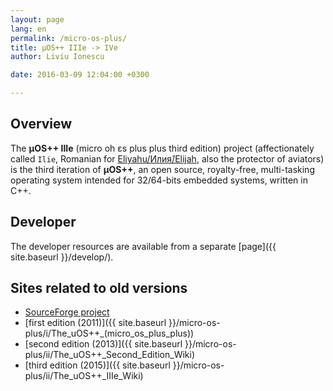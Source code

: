 ```yaml
---
layout: page
lang: en
permalink: /micro-os-plus/
title: µOS++ IIIe -> IVe
author: Liviu Ionescu

date: 2016-03-09 12:04:00 +0300

---
```


## Overview

The **µOS++ IIIe** (micro oh ɛs plus plus third edition) project
(affectionately called `Ilie`, Romanian for
[Eliyahu/Илия́/Elijah](http://en.wikipedia.org/wiki/Elijah),
also the protector of aviators) is the third iteration of
**µOS++**, an open source, royalty-free, multi-tasking operating
system intended for 32/64-bits embedded systems, written in C++.

## Developer

The developer resources are available from a separate [page]({{ site.baseurl }}/develop/).

## Sites related to old versions

* [SourceForge project](https://sourceforge.net/projects/micro-os-plus/)
* [first edition (2011)]({{ site.baseurl }}/micro-os-plus/i/The_uOS++_(micro_os_plus_plus))
* [second edition (2013)]({{ site.baseurl }}/micro-os-plus/ii/The_uOS++_Second_Edition_Wiki)
* [third edition (2015)]({{ site.baseurl }}/micro-os-plus/ii/The_uOS++_IIIe_Wiki)
